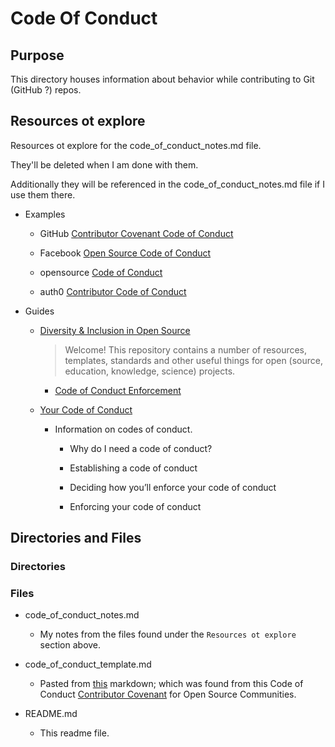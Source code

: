# Code Of Conduct

## Purpose

This directory houses information about behavior while contributing to Git (GitHub ?) repos.

## Resources ot explore

Resources ot explore for the code_of_conduct_notes.md file.

They'll be deleted when I am done with them.

Additionally they will be referenced in the code_of_conduct_notes.md file if I use them there.

- Examples

  - GitHub [Contributor Covenant Code of Conduct](https://github.com/github/docs/blob/9c8028d68702e3ea3aec4d42093df1a95dfaa8d1/.github/CODE_OF_CONDUCT.md)

  - Facebook [Open Source Code of Conduct](https://opensource.fb.com/code-of-conduct/)

  - opensource [Code of Conduct](https://opensource.com/code-of-conduct)

  - auth0 [Contributor Code of Conduct](https://github.com/auth0/open-source-template/blob/master/CODE-OF-CONDUCT.md)

- Guides

  - [Diversity & Inclusion in Open Source](https://github.com/mozilla/inclusion)

    > Welcome! This repository contains a number of resources, templates, standards and other useful things for open (source, education, knowledge, science) projects.

    - [Code of Conduct Enforcement](https://github.com/mozilla/inclusion?tab=readme-ov-file#code-of-conduct--enforcement)

  - [Your Code of Conduct](https://opensource.guide/code-of-conduct/)

    - Information on codes of conduct.

      - Why do I need a code of conduct?

      - Establishing a code of conduct

      - Deciding how you’ll enforce your code of conduct

      - Enforcing your code of conduct

## Directories and Files

### Directories

### Files

- code_of_conduct_notes.md

  - My notes from the files found under the `Resources ot explore` section above.

- code_of_conduct_template.md

  - Pasted from [this](https://www.contributor-covenant.org/version/2/1/code_of_conduct/code_of_conduct.md) markdown; which was found from this Code of Conduct [Contributor Covenant](https://www.contributor-covenant.org/) for Open Source Communities.

- README.md

  - This readme file.
